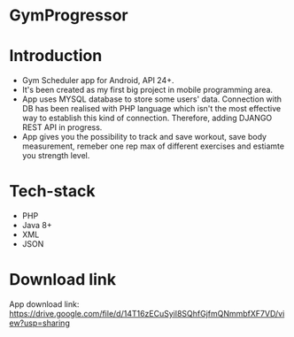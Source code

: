 # GymProgressor

# Introduction
- Gym Scheduler app for Android, API 24+.
- It's been created as my first big project in mobile programming area. 
- App uses MYSQL database to store some users' data. Connection with DB has been realised with PHP language which isn't the most effective way to establish this kind of connection. Therefore, adding DJANGO REST API in progress.
- App gives you the possibility to track and save workout, save body measurement, remeber one rep max of different exercises and estiamte you strength level.

# Tech-stack
- PHP
- Java 8+
- XML
- JSON

# Download link
App download link: https://drive.google.com/file/d/14T16zECuSyil8SQhfGjfmQNmmbfXF7VD/view?usp=sharing
